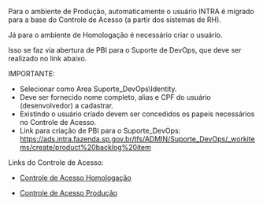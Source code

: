 Para o ambiente de Produção, automaticamente o usuário INTRA é migrado para a base do Controle de Acesso (a partir dos sistemas de RH).

Já para o ambiente de Homologação é necessário criar o usuário.

Isso se faz via abertura de PBI para o Suporte de DevOps, que deve ser realizado no link abaixo. 

IMPORTANTE: 
- Selecionar como Area Suporte_DevOps\Identity.
- Deve ser fornecido nome completo, alias e CPF do usuário (desenvolvedor) a cadastrar.
- Existindo o usuário criado devem ser concedidos os papeis necessários no Controle de Acesso.
- Link para criação de PBI para o Suporte_DevOps: https://ads.intra.fazenda.sp.gov.br/tfs/ADMIN/Suporte_DevOps/_workitems/create/product%20backlog%20item 
 

Links do Controle de Acesso:


- [Controle de Acesso Homologação](https://identityhml.lbintra.fazenda.sp.gov.br/v002/Sefaz.Identity.ControleAcesso.Web/Account?ReturnUrl=%2fv002%2fSefaz.Identity.ControleAcesso.Web%2f)

- [Controle de Acesso Produção](https://identityprd.lbintra.fazenda.sp.gov.br/v002/Sefaz.Identity.ControleAcesso.Web/Account?ReturnUrl=%2fv002%2fSefaz.Identity.ControleAcesso.Web%2f)
